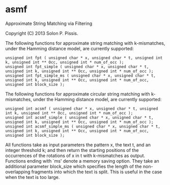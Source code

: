 asmf
====

Approximate String Matching via Filtering

Copyright (C) 2013 Solon P. Pissis.

The following functions for approximate string matching with k-mismatches, under the Hamming distance model, are currently supported:

	unsigned int fpt ( unsigned char * x, unsigned char * t, unsigned int k, unsigned int ** Occ, unsigned int * num_of_occ );
	unsigned int fpt_simple ( unsigned char * x, unsigned char * t, unsigned int k, unsigned int ** Occ, unsigned int * num_of_occ );
	unsigned int fpt_simple_ms ( unsigned char * x, unsigned char * t, unsigned int k, unsigned int ** Occ, unsigned int * num_of_occ, unsigned int block_size );


The following functions for approximate circular string matching with k-mismatches, under the Hamming distance model, are currently supported:

	unsigned int acsmf ( unsigned char * x, unsigned char * t, unsigned int k, unsigned int ** Occ, unsigned int * num_of_occ );
	unsigned int acsmf_simple ( unsigned char * x, unsigned char * t, unsigned int k, unsigned int ** Occ, unsigned int * num_of_occ );
	unsigned int acsmf_simple_ms ( unsigned char * x, unsigned char * t, unsigned int k, unsigned int ** Occ, unsigned int * num_of_occ, unsigned int block_size );


All functions take as input parameters the pattern x, the text t, and an integer threshold k; and then return the starting positions of the occurrences of the rotations of x in t with k-mismatches as output. Functions ending with `ms' denote a memory saving option. They take an additional parameter block_size which specifies the length of the non-overlapping fragments into which the text is split. This is useful in the case when the text is too large.
